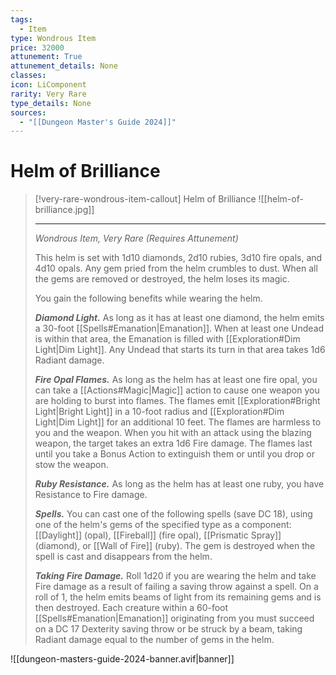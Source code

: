 ```yaml
---
tags:
  - Item
type: Wondrous Item
price: 32000
attunement: True
attunement_details: None
classes:
icon: LiComponent
rarity: Very Rare
type_details: None
sources: 
  - "[[Dungeon Master's Guide 2024]]"
---
```

# Helm of Brilliance
>[!very-rare-wondrous-item-callout] Helm of Brilliance
>![[helm-of-brilliance.jpg]]
>
>- - -
>_Wondrous Item, Very Rare (Requires Attunement)_
>
>This helm is set with 1d10 diamonds, 2d10 rubies, 3d10 fire opals, and 4d10 opals. Any gem pried from the helm crumbles to dust. When all the gems are removed or destroyed, the helm loses its magic.
>
>You gain the following benefits while wearing the helm.
>
>**_Diamond Light._** As long as it has at least one diamond, the helm emits a 30-foot [[Spells#Emanation\|Emanation]]. When at least one Undead is within that area, the Emanation is filled with [[Exploration#Dim Light\|Dim Light]]. Any Undead that starts its turn in that area takes 1d6 Radiant damage.
>
>**_Fire Opal Flames._** As long as the helm has at least one fire opal, you can take a [[Actions#Magic\|Magic]] action to cause one weapon you are holding to burst into flames. The flames emit [[Exploration#Bright Light\|Bright Light]] in a 10-foot radius and [[Exploration#Dim Light\|Dim Light]] for an additional 10 feet. The flames are harmless to you and the weapon. When you hit with an attack using the blazing weapon, the target takes an extra 1d6 Fire damage. The flames last until you take a Bonus Action to extinguish them or until you drop or stow the weapon.
>
>**_Ruby Resistance._** As long as the helm has at least one ruby, you have Resistance to Fire damage.
>
>**_Spells._** You can cast one of the following spells (save DC 18), using one of the helm's gems of the specified type as a component: [[Daylight]] (opal), [[Fireball]] (fire opal), [[Prismatic Spray]] (diamond), or [[Wall of Fire]] (ruby). The gem is destroyed when the spell is cast and disappears from the helm.
>
>**_Taking Fire Damage._** Roll 1d20 if you are wearing the helm and take Fire damage as a result of failing a saving throw against a spell. On a roll of 1, the helm emits beams of light from its remaining gems and is then destroyed. Each creature within a 60-foot [[Spells#Emanation\|Emanation]] originating from you must succeed on a DC 17 Dexterity saving throw or be struck by a beam, taking Radiant damage equal to the number of gems in the helm.
>


![[dungeon-masters-guide-2024-banner.avif|banner]]